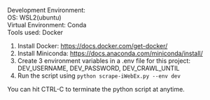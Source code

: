Development Environment:  
OS: WSL2(ubuntu)  
Virtual Environment: Conda  
Tools used: Docker  

1. Install Docker: https://docs.docker.com/get-docker/
2. Install Miniconda: https://docs.anaconda.com/miniconda/install/
3. Create 3 environment variables in a .env file for this project: DEV_USERNAME, DEV_PASSWORD, DEV_CRAWL_UNTIL
4. Run the script using `python scrape-iWebEx.py --env dev`

You can hit CTRL-C to terminate the python script at anytime. 
